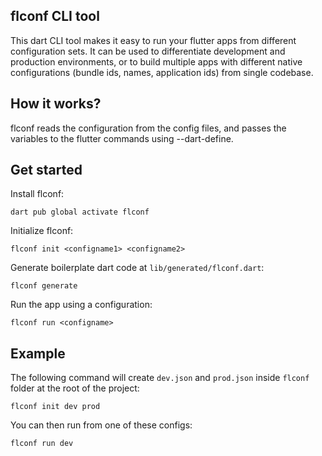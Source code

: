 ## flconf CLI tool
This dart CLI tool makes it easy to run your flutter apps from different configuration sets. It can be used to differentiate development and production environments, or to build multiple apps with different native configurations (bundle ids, names, application ids) from single codebase. 

## How it works?
flconf reads the configuration from the config files, and passes the variables to the flutter commands using --dart-define. 

## Get started
Install flconf:
```
dart pub global activate flconf
```

Initialize flconf:
```
flconf init <configname1> <configname2>
```
Generate boilerplate dart code at `lib/generated/flconf.dart`:
```
flconf generate
```
Run the app using a configuration:
```
flconf run <configname>
```

## Example
The following command will create `dev.json` and `prod.json` inside `flconf` folder at the root of the project:
```
flconf init dev prod
```

You can then run from one of these configs:
```
flconf run dev
```
